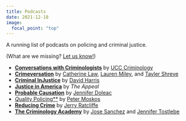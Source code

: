 ```yaml
---
title: Podcasts
date: 2021-12-18
image:
  focal_point: "top"
---
```


A running list of podcasts on policing and criminal justice.

<!--more-->

(What are we missing? [Let us know!](mailto:unopolicinglab@gmail.com))

* [**Conversations with Criminologists**](https://anchor.fm/criminology) by [UCC Criminology](https://www.ucc.ie/en/criminology/)
* [**Crimeversation**](https://crimeversation.libsyn.com/) by [Catherine Law](https://twitter.com/catherinelaw93), [Lauren Miley](https://twitter.com/lmiley2), and [Tayler Shreve](https://twitter.com/taylershreve)
* [**Criminal InJustice**](http://www.criminalinjusticepodcast.com/) by [David Harris](https://twitter.com/dharrislawprof)
* [**Justice in America**](https://theappeal.org/topics/justice-in-america/) by *The Appeal*
* [**Probable Causation**](https://www.probablecausation.com/) by [Jennifer Doleac](https://twitter.com/jenniferdoleac)
* [*Q*uality Policing**](https://qualitypolicing.com/qpp/) by [Peter Moskos](https://twitter.com/PeterMoskos)
* [**Reducing Crime**](https://www.reducingcrime.com/podcast) by [Jerry Ratcliffe](https://twitter.com/Jerry_Ratcliffe)
* [**The Criminology Academy**](https://thecrimacademy.podbean.com/) by [Jose Sanchez](https://twitter.com/jsanchez318) and [Jennifer Tostlebe](https://twitter.com/jenntostlebe)